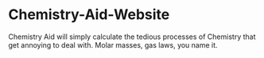 # Chemistry-Aid-Website

Chemistry Aid will simply calculate the tedious processes of Chemistry
that get annoying to deal with. Molar masses, gas laws, you name it.
